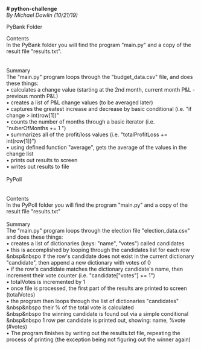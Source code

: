<b># python-challenge</b><br/>
<i>By Michael Dowlin (10/21/19)</i><br/>

PyBank Folder<br/>
  
Contents<br/>
In the PyBank folder you will find the program "main.py" and a copy of the result file "results.txt".<br/>
<br/>  
Summary<br/>
The "main.py" program loops through the "budget_data.csv" file, and does these things:<br/>
•	calculates a change value (starting at the 2nd month, current month P&L - previous month P&L)<br/>
•	creates a list of P&L change values (to be averaged later)<br/>
•	captures the greatest increase and decrease by basic conditional (i.e. "if change > int(row[1])"<br/>
•	counts the number of months through a basic iterator (i.e. "nuberOfMonths += 1 ")<br/>
•	summarizes all of the profit/loss values (i.e. "totalProfitLoss += int(row[1])")<br/>
•	using defined function "average", gets the average of the values in the change list<br/>
•	prints out results to screen<br/>
•	writes out results to file<br/>
<br/>
PyPoll<br/>
<br/>  
Contents<br/>
In the PyPoll folder you will find the program "main.py" and a copy of the result file "results.txt"<br/>
<br/>
Summary<br/>
The "main.py" program loops through the election file "election_data.csv" and does these things:<br/>
•	creates a list of dictionaries (keys: "name", "votes") called candidates<br/>
•	this is accomplished by looping through the candidates list for each row<br/>
&nbsp&nbspo	if the row's candidate does not exist in the current dictionary "candidate", then append a new dictionary with votes of 0<br/>
•	if the row's candidate matches the dictionary candidate's name, then increment their vote counter (i.e. "candidate["votes"] += 1")<br/>
•	totalVotes is incremented by 1<br/>
•	once file is processed, the first part of the results are printed to screen (totalVotes)<br/>
•	the program then loops through the list of dictionaries "candidates"<br/>
&nbsp&nbspo	their % of the total vote is calculated<br/>
&nbsp&nbspo	the winning candidate is found out via a simple conditional<br/>
&nbsp&nbspo	1 row per candidate is printed out, showing: name, %vote (#votes)<br/>
•	The program finishes by writing out the results.txt file, repeating the process of printing (the exception being not figuring out the winner again)
